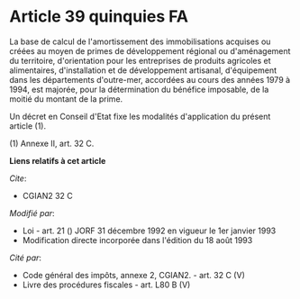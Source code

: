 # Article 39 quinquies FA

La base de calcul de l'amortissement des immobilisations acquises ou créées au moyen de primes de développement régional ou
d'aménagement du territoire, d'orientation pour les entreprises de produits agricoles et alimentaires, d'installation et de
développement artisanal, d'équipement dans les départements d'outre-mer, accordées au cours des années 1979 à 1994, est
majorée, pour la détermination du bénéfice imposable, de la moitié du montant de la prime.

Un décret en Conseil d'Etat fixe les modalités d'application du présent article (1).

(1) Annexe II, art. 32 C.

**Liens relatifs à cet article**

_Cite_:

  - CGIAN2 32 C

_Modifié par_:

  - Loi - art. 21 () JORF 31 décembre 1992 en vigueur le 1er janvier 1993
  - Modification directe incorporée dans l'édition du 18 août 1993

_Cité par_:

  - Code général des impôts, annexe 2, CGIAN2. - art. 32 C (V)
  - Livre des procédures fiscales - art. L80 B (V)

